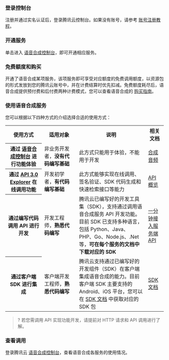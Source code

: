 ### 登录控制台
注册并通过实名认证后，登录腾讯云控制台。如果没有账号，请参考 [账号注册教程](https://cloud.tencent.com/document/product/378/17985)。

### 开通服务
单击进入 [语音合成控制台](https://console.cloud.tencent.com/tts)，即可开通相应服务。  

### 免费额度和购买
开通了语音合成某项服务，该项服务即可享受对应额度的免费调用额度，以资源包的形式发放到您的腾讯云账号中，并在计费结算时优先扣减。免费额度耗尽后，语音合成提供预付费和后付费两种计费模式，您可以查看语音合成的 [购买指南](https://cloud.tencent.com/document/product/1073/34112)。

### 使用语音合成服务
您可以根据以下四种方式的介绍选择合适的使用方式：
<table>
<tr>
<th width="23%">使用方式</th>
<th width="22%">适用对象</th>
<th>说明</th>
<th>相关文档</th>
</tr>
<tr>
<th>通过 <a href="https://console.cloud.tencent.com/tts">语音合成控制台</a> 进行功能体验</th>
<td>非业务开发者，<b>没有代码编写基础</b></td>
<td>此方式只能用于体验，不能用于开发</td>
<td><a href="https://cloud.tencent.com/document/product/1073/56353">合成音频</a></td>
</tr>
<tr>
<th>通过 <a href="https://console.cloud.tencent.com/api/explorer?Product=tts&Version=2019-08-23&Action=TextToVoice&SignVersion=">API 3.0 Explorer</a> 在线调用功能</th>
<td>开发初学者，<b>有代码编写基础</b></td>
<td>此方式能够实现在线调用、签名验证、SDK 代码生成和快速检索接口等能力</td>
<td><a href="https://cloud.tencent.com/document/product/1073/37986">API 概览</a></td>
</tr>
<tr>
<th>通过编写代码调用 API 进行开发</th>
<td>开发工程师，<b>熟悉代码编写</b></td>
<td>腾讯云已编写好的开发工具集（SDK），支持通过调用语音合成服务 API 开发功能。目前 SDK 已支持多种语言，包括 Python、Java、PHP、Go、Node.js、.Net 等，<b>可在每个服务的文档中下载对应的 SDK</b></td>
<td><a href="https://cloud.tencent.com/document/product/1073/56640">一分钟接入服务端 API</a></td>
</tr>
<tr>
<th>通过客户端 SDK 进行集成</th>
<td>客户端开发工程师，<b>熟悉代码编写</b></td>
<td>腾讯云支持通过已编写好的开发组件（SDK）在客户端集成语音合成的能力。目前客户端 SDK 主要支持的 Android、iOS 平台，您可以在 <a href="https://cloud.tencent.com/document/product/1073/37928"> SDK 文档</a> 中获取对应的 SDK 包</td>
<td><a href="https://cloud.tencent.com/document/product/1073/37928">SDK 文档</a></td>
</td>
</tr>
</table>

>? 若您需调用 API 实现功能开发，请提前对 HTTP 请求和 API 调用进行了解。

### 查看调用
登录腾讯云 [语音合成控制台](https://console.cloud.tencent.com/tts)，查看语音合成各服务的使用情况。

